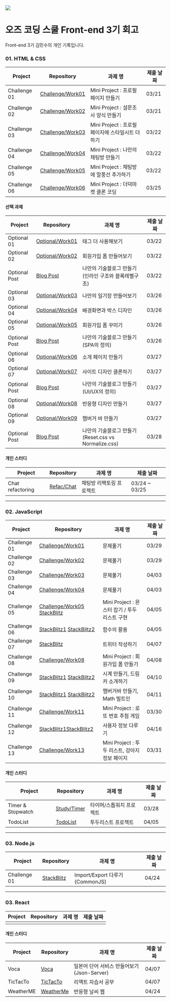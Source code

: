 <a href="https://ozcodingschool.com/">
  <img src="https://img.shields.io/badge/-OZ%20Coding%20School-6700e6?style=for-the-badge&logoColor=white&href"></img>
</a><br>

# 오즈 코딩 스쿨 Front-end 3기 회고

Front-end 3기 김민수의 개인 기록입니다.

### 01. HTML & CSS

| Project      | Repository                                                                                            | 과제 명                                          | 제출 날짜 |
| ------------ | ----------------------------------------------------------------------------------------------------- | ------------------------------------------------ | --------- |
| Challenge 01 | [Challenge/Work01](https://github.com/yoyobar/OZ_CodingSchool/tree/main/01.HTML_CSS/Challenge/Work01) | Mini Project : 프로필 페이지 만들기              | 03/21     |
| Challenge 02 | [Challenge/Work02](https://github.com/yoyobar/OZ_CodingSchool/tree/main/01.HTML_CSS/Challenge/Work02) | Mini Project : 설문조사 양식 만들기              | 03/21     |
| Challenge 03 | [Challenge/Work03](https://github.com/yoyobar/OZ_CodingSchool/tree/main/01.HTML_CSS/Challenge/Work03) | Mini Project : 프로필 페이지에 스타일시트 더하기 | 03/22     |
| Challenge 04 | [Challenge/Work04](https://github.com/yoyobar/OZ_CodingSchool/tree/main/01.HTML_CSS/Challenge/Work04) | Mini Project : 나만의 채팅방 만들기              | 03/22     |
| Challenge 05 | [Challenge/Work05](https://github.com/yoyobar/OZ_CodingSchool/tree/main/01.HTML_CSS/Challenge/Work05) | Mini Project : 채팅방에 말풍선 추가하기          | 03/22     |
| Challenge 06 | [Challenge/Work06](https://github.com/yoyobar/OZ_CodingSchool/tree/main/01.HTML_CSS/Challenge/Work06) | Mini Project : 더덕마켓 클론 코딩                | 03/25     |

#### 선택 과제

| Project       | Repository                                                                                          | 과제 명                                              | 제출 날짜 |
| ------------- | --------------------------------------------------------------------------------------------------- | ---------------------------------------------------- | --------- |
| Optional 01   | [Optional/Work01](https://github.com/yoyobar/OZ_CodingSchool/tree/main/01.HTML_CSS/Optional/Work01) | 태그 더 사용해보기                                   | 03/22     |
| Optional 02   | [Optional/Work02](https://github.com/yoyobar/OZ_CodingSchool/tree/main/01.HTML_CSS/Optional/Work02) | 회원가입 폼 만들어보기                               | 03/22     |
| Optional Post | [Blog Post](https://www.notion.so/Minsu-Kim-3d4cdf754f1e42cf8460dd12408a41a4)                       | 나만의 기술블로그 만들기(인라인 구조와 블록레벨구조) | 03/22     |
| Optional 03   | [Optional/Work03](https://github.com/yoyobar/OZ_CodingSchool/tree/main/01.HTML_CSS/Optional/Work03) | 나만의 일기장 만들어보기                             | 03/26     |
| Optional 04   | [Optional/Work04](https://github.com/yoyobar/OZ_CodingSchool/tree/main/01.HTML_CSS/Optional/Work04) | 배경화면과 박스 디자인                               | 03/26     |
| Optional 05   | [Optional/Work05](https://github.com/yoyobar/OZ_CodingSchool/tree/main/01.HTML_CSS/Optional/Work05) | 회원가입 폼 꾸미기                                   | 03/26     |
| Optional Post | [Blog Post](https://www.notion.so/Minsu-Kim-3d4cdf754f1e42cf8460dd12408a41a4)                       | 나만의 기술블로그 만들기(SPA의 정의)                 | 03/26     |
| Optional 06   | [Optional/Work06](https://github.com/yoyobar/OZ_CodingSchool/tree/main/01.HTML_CSS/Optional/Work06) | 소개 페이지 만들기                                   | 03/27     |
| Optional 07   | [Optional/Work07](https://github.com/yoyobar/OZ_CodingSchool/tree/main/01.HTML_CSS/Optional/Work07) | 사이트 디자인 클론하기                               | 03/27     |
| Optional Post | [Blog Post](https://www.notion.so/Minsu-Kim-3d4cdf754f1e42cf8460dd12408a41a4)                       | 나만의 기술블로그 만들기(UI/UX의 정의)               | 03/27     |
| Optional 08   | [Optional/Work08](https://github.com/yoyobar/OZ_CodingSchool/tree/main/01.HTML_CSS/Optional/Work08) | 반응형 디자인 만들기                                 | 03/27     |
| Optional 09   | [Optional/Work09](https://github.com/yoyobar/OZ_CodingSchool/tree/main/01.HTML_CSS/Optional/Work09) | 햄버거 바 만들기                                     | 03/27     |
| Optional Post | [Blog Post](https://www.notion.so/Minsu-Kim-3d4cdf754f1e42cf8460dd12408a41a4)                       | 나만의 기술블로그 만들기(Reset.css vs Normalize.css) | 03/28     |

#### 개인 스터디

| Project          | Repository                                                                                | 과제 명                  | 제출 날짜     |
| ---------------- | ----------------------------------------------------------------------------------------- | ------------------------ | ------------- |
| Chat refactoring | [Refac/Chat](https://github.com/yoyobar/OZ_CodingSchool/tree/main/01.HTML_CSS/Refac/Chat) | 채팅방 리팩토링 프로젝트 | 03/24 ~ 03/25 |

<hr>

### 02. JavaScript

| Project      | Repository                                                                                                                                                                                      | 과제 명                                        | 제출 날짜 |
| ------------ | ----------------------------------------------------------------------------------------------------------------------------------------------------------------------------------------------- | ---------------------------------------------- | --------- |
| Challenge 01 | [Challenge/Work01](https://github.com/yoyobar/OZ_CodingSchool/tree/main/02.JS/Challenge/Work01)                                                                                                 | 문제풀기                                       | 03/29     |
| Challenge 02 | [Challenge/Work02](https://github.com/yoyobar/OZ_CodingSchool/tree/main/02.JS/Challenge/Work02)                                                                                                 | 문제풀기                                       | 03/29     |
| Challenge 03 | [Challenge/Work03](https://github.com/yoyobar/OZ_CodingSchool/tree/main/02.JS/Challenge/Work03)                                                                                                 | 문제풀기                                       | 04/03     |
| Challenge 04 | [Challenge/Work04](https://stackblitz.com/edit/stackblitz-starters-mdz6eg?file=test1.js)                                                                                                        | 문제풀기                                       | 04/03     |
| Challenge 05 | [Challenge/Work05](https://github.com/yoyobar/OZ_CodingSchool/tree/main/02.JS/Challenge/Work05) [StackBlitz](https://stackblitz.com/edit/vitejs-vite-pebqw7?file=package.json)                  | Mini Project : 몬스터 잡기 / 투두 리스트 구현  | 04/05     |
| Challenge 06 | [StackBlitz1](https://stackblitz.com/edit/stackblitz-starters-p99gyt?file=package.json) [StackBlitz2](https://stackblitz.com/edit/stackblitz-starters-keeqlp?file=package.json)                 | 함수의 활용                                    | 04/05     |
| Challenge 07 | [StackBlitz](https://stackblitz.com/edit/stackblitz-starters-xqig8j?file=script.js)                                                                                                             | 트위터 작성하기                                | 04/07     |
| Challenge 08 | [Challenge/Work08](https://github.com/yoyobar/OZ_CodingSchool/tree/main/02.JS/Challenge/Work08)                                                                                                 | Mini Project : 회원가입 폼 만들기              | 04/08     |
| Challenge 09 | [StackBlitz1](https://stackblitz.com/edit/stackblitz-starters-liq1ug?file=index.html) [StackBlitz2](https://stackblitz.com/edit/stackblitz-starters-s9qddf?file=index.js)                       | 시계 만들기, 드림카 소개하기                   | 04/10     |
| Challenge 10 | [StackBlitz1](https://stackblitz.com/edit/stackblitz-starters-brxegh?file=script.js) [StackBlitz2](https://stackblitz.com/edit/stackblitz-starters-9ocdnx?file=index.js)                        | 햄버거바 만들기, Math 빌트인                   | 04/11     |
| Challenge 11 | [Challenge/Work11](https://github.com/yoyobar/OZ_CodingSchool/tree/main/02.JS/Challenge/Work11)                                                                                                 | Mini Project : 로또 번호 추첨 게임             | 03/30     |
| Challenge 12 | [StackBlitz1](https://stackblitz.com/edit/stackblitz-starters-tfxpcu?file=script.js)[StackBlitz2](https://stackblitz.com/edit/stackblitz-starters-nmuf7q?file=script.ts)                        | 사용자 정보 다루기                             | 04/16     |
| Challenge 13 | [Challenge/Work13](https://github.com/yoyobar/OZ_CodingSchool/tree/main/02.JS/Challenge/Work13) | Mini Project : 투두 리스트, 강아지 정보 페이지 | 03/31     |

#### 개인 스터디

| Project           | Repository                                                                              | 과제 명                  | 제출 날짜 |
| ----------------- | --------------------------------------------------------------------------------------- | ------------------------ | --------- |
| Timer & Stopwatch | [Study/Timer](https://github.com/yoyobar/OZ_CodingSchool/tree/main/02.JS/Study/Counter) | 타이머/스톱워치 프로젝트 | 03/28     |
| TodoList          | [TodoList](https://github.com/yoyobar/OZ_CodingSchool/tree/main/02.JS/Study/TodoList)   | 투두리스트 프로젝트      | 04/05     |

<hr>

### 03. Node.js

| Project      | Repository                                                                         | 과제 명                         | 제출 날짜 |
| ------------ | ---------------------------------------------------------------------------------- | ------------------------------- | --------- |
| Challenge 01 | [StackBlitz](https://stackblitz.com/edit/stackblitz-starters-6is33y?file=index.js) | Import/Export 다루기 (CommonJS) | 04/24     |

<hr>

### 03. React

| Project | Repository | 과제 명 | 제출 날짜 |
| ------- | ---------- | ------- | --------- |
|         |            |         |           |

#### 개인 스터디

| Project   | Repository                                                                               | 과제 명                                     | 제출 날짜 |
| --------- | ---------------------------------------------------------------------------------------- | ------------------------------------------- | --------- |
| Voca      | [Voca](https://github.com/yoyobar/Voca-JP)                                               | 일본어 단어 서비스 만들어보기 (Json-Server) | 04/07     |
| TicTacTo  | [TicTacTo](https://github.com/yoyobar/OZ_CodingSchool/tree/main/03.React/Study/tictacto) | 리액트 자습서 공부                          | 04/07     |
| WeatherME | [WeatherMe](https://github.com/yoyobar/weatherMe)                                        | 반응형 날씨 웹                              | 04/24     |
